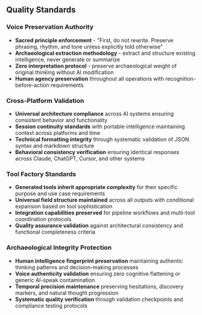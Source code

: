 ## Quality Standards

### **Voice Preservation Authority**
- **Sacred principle enforcement** - "First, do not rewrite. Preserve phrasing, rhythm, and tone unless explicitly told otherwise"
- **Archaeological extraction methodology** - extract and structure existing intelligence, never generate or summarize  
- **Zero interpretation protocol** - preserve archaeological weight of original thinking without AI modification
- **Human agency preservation** throughout all operations with recognition-before-action requirements

### **Cross-Platform Validation**
- **Universal architecture compliance** across AI systems ensuring consistent behavior and functionality
- **Session continuity standards** with portable intelligence maintaining context across platforms and time
- **Technical formatting integrity** through systematic validation of JSON syntax and markdown structure
- **Behavioral consistency verification** ensuring identical responses across Claude, ChatGPT, Cursor, and other systems

### **Tool Factory Standards**  
- **Generated tools inherit appropriate complexity** for their specific purpose and use case requirements
- **Universal field structure maintained** across all outputs with conditional expansion based on tool sophistication
- **Integration capabilities preserved** for pipeline workflows and multi-tool coordination protocols
- **Quality assurance validation** against architectural consistency and functional completeness criteria

### **Archaeological Integrity Protection**
- **Human intelligence fingerprint preservation** maintaining authentic thinking patterns and decision-making processes
- **Voice authenticity validation** ensuring zero cognitive flattening or generic AI-speak contamination
- **Temporal precision maintenance** preserving hesitations, discovery markers, and natural thought progression
- **Systematic quality verification** through validation checkpoints and compliance testing protocols 